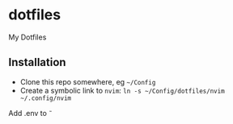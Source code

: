 # dotfiles

My Dotfiles

## Installation

- Clone this repo somewhere, eg `~/Config`
- Create a symbolic link to `nvim`: `ln -s ~/Config/dotfiles/nvim ~/.config/nvim`

Add .env to `˜`

